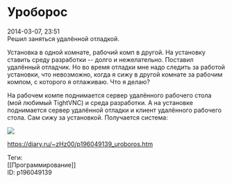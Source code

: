 Уроборос
=========

   
 2014-03-07, 23:51   
  Решил заняться удалённой отладкой.   
   
 Установка в одной комнате, рабочий комп в другой. На установку ставить среду разработки -- долго и нежелательно. Поставил удалённый отладчик. Но во время отладки мне надо следить за работой установки, что невозможно, когда я сижу в другой комнате за рабочим компом, с которого я отлаживаю. Что я делаю?   
   
 На рабочем компе поднимается сервер удалённого рабочего стола (мой любимый TightVNC) и среда разработки. А на установке поднимается сервер удалённой отладки и клиент удалённого рабочего стола. Сам сижу за установкой. Получается система:   
   
  ![](http://i069.radikal.ru/1403/9c/24be846ffdd3.png)    
    
 <https://diary.ru/~zHz00/p196049139_uroboros.htm>   
   
 Теги:   
 [[Программирование]]   
 ID: p196049139